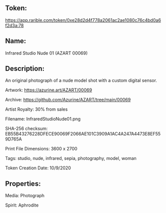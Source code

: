 ## Token:

https://app.rarible.com/token/0xe28d2d4f778a2061ac2ae1080c76c4bd0a6f2d3a:78

## Name:

Infrared Studio Nude 01 (AZART 00069)

## Description: 

An original photograph of a nude model shot with a custom digital sensor.

Artwork: https://azurine.art/AZART/00069

Archive: https://github.com/Azurine/AZART/tree/main/00069

Artist Royalty: 30% from sales

Filename: InfraredStudioNude01.png

SHA-256 checksum: EB55B43276228DFECE90069F2066AE101C3909A1AC4A247A4473E8EF559D765A

Print File Dimensions: 3600 x 2700

Tags: studio, nude, infrared, sepia, photography, model, woman

Token Creation Date: 10/9/2020

## Properties:

Media: Photograph

Spirit: Aphrodite